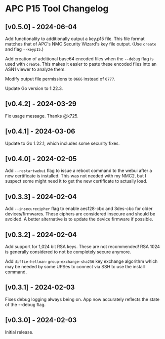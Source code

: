 # APC P15 Tool Changelog

## [v0.5.0] - 2024-06-04

Add functionality to additionally output a key.p15 file. This file
format matches that of APC's NMC Security Wizard's key file output.
(Use `create` and flag `--keyp15`.)

Add creation of additional base64 encoded files when the `--debug`
flag is used with `create`. This makes it easier to paste these
encoded files into an ASN1 viewer to analyze them.

Modify output file permissions to `0666` instead of `0777`.

Update Go version to 1.22.3.

## [v0.4.2] - 2024-03-29

Fix usage message. Thanks @k725.

## [v0.4.1] - 2024-03-06

Update to Go 1.22.1, which includes some security fixes.

## [v0.4.0] - 2024-02-05

Add `--restartwebui` flag to issue a reboot command to the webui
after a new certificate is installed. This was not needed with
my NMC2, but I suspect some might need it to get the new certificate
to actually load.

## [v0.3.3] - 2024-02-04

Add `--insecurecipher` flag to enable aes128-cbc and 3des-cbc for
older devices/firmwares. These ciphers are considered insecure and
should be avoided. A better alternative is to update the device
firmware if possible.

## [v0.3.2] - 2024-02-04

Add support for 1,024 bit RSA keys. These are not recommended! RSA
1024 is generally considered to not be completely secure anymore.

Add `diffie-hellman-group-exchange-sha256` key exchange algorithm
which may be needed by some UPSes to connect via SSH to use the
install command.

## [v0.3.1] - 2024-02-03

Fixes debug logging always being on. App now accurately reflects
the state of the --debug flag.

## [v0.3.0] - 2024-02-03

Initial release.
